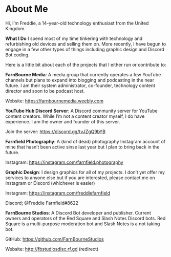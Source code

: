 # About Me 

Hi, I’m Freddie, a 14-year-old technology enthusiast from the United Kingdom. 

**What I Do**
I spend most of my time tinkering with technology and refurbishing old devices and selling them on. More recently, I have begun to engage in a few other types of things including graphic design and Discord Bot coding. 

Here is a little bit about each of the projects that I either run or contribute to: 

**FarnBourne Media**: A media group that currently operates a few YouTube channels but plans to expand into blogging and podcasting in the near future. I am their system administrator, co-founder, technology content director and soon to be podcast host. 

Website: https://farnbournemedia.weebly.com 


**YouTube Hub Discord Server**: A Discord community server for YouTube content creators. While I’m not a content creator myself, I do have experience. I am the owner and founder of this server. 

Join the server: https://discord.gg/tvJZgQ9bYB 


**Farnfield Photography**: A (kind of dead) photography Instagram account of mine that hasn’t been active sinse last year but I plan to bring back in the future. 

Instagram: https://instagram.com/farnfield.photography 


**Graphic Design**: I design graphics for all of my projects. I don’t yet offer my services to anyone else but if you are interested, please contact me on Instagram or Discord (whichever is easier) 

Instagram: https://instagram.com/freddiefarnfield 

Discord; @Freddie Farnfield#8622 


**FarnBourne Studios**: A Discord Bot developer and publisher. Current owners and operators of the Red Square and Slash Notes Discord bots. Red Square is a multi-purpose moderation bot and Slash Notes is a not taking bot. 

GitHub: https://github.com/FarnBourneStudios 

Website: http://fbstudiosdisc.rf.gd (redirect) 
